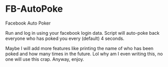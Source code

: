 # FB-AutoPoke
Facebook Auto Poker

Run and log in using your facebook login data.
Script will auto-poke back everyone who has poked you every (default) 4 seconds.

Maybe I will add more features like printing the name of who has been poked and how many times in the future.
Lol why am I even writing this, no one will use this crap. 
Anyway, enjoy.


